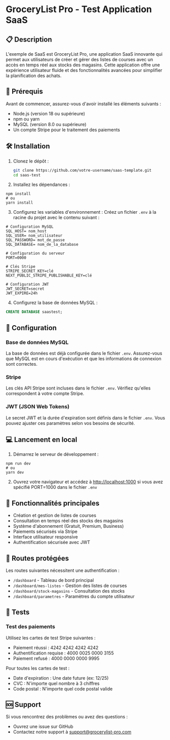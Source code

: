 # GroceryList Pro - Test Application SaaS

## 📋 Description

L'exemple de SaaS est GroceryList Pro, une application SaaS innovante qui permet aux utilisateurs de créer et gérer des listes de courses avec un accès en temps réel aux stocks des magasins. Cette application offre une expérience utilisateur fluide et des fonctionnalités avancées pour simplifier la planification des achats.

## 🚀 Prérequis

Avant de commencer, assurez-vous d'avoir installé les éléments suivants :

- Node.js (version 18 ou supérieure)
- npm ou yarn
- MySQL (version 8.0 ou supérieure)
- Un compte Stripe pour le traitement des paiements

## 🛠️ Installation

1. Clonez le dépôt :

   ```bash
   git clone https://github.com/votre-username/saas-template.git
   cd saas-test

   ```

2. Installez les dépendances :

```shellscript
npm install
# ou
yarn install
```

3. Configurez les variables d'environnement :
   Créez un fichier `.env` à la racine du projet avec le contenu suivant :

```plaintext
# Configuration MySQL
SQL_HOST= nom_host
SQL_USER= nom_utilisateur
SQL_PASSWORD= mot_de_passe
SQL_DATABASE= nom_de_la_database

# Configuration du serveur
PORT=0000

# Clés Stripe
STRIPE_SECRET_KEY=clé
NEXT_PUBLIC_STRIPE_PUBLISHABLE_KEY=clé

# Configuration JWT
JWT_SECRET=secret
JWT_EXPIRE=24h
```

4. Configurez la base de données MySQL :

```sql
CREATE DATABASE saastest;
```

## 🔧 Configuration

### Base de données MySQL

La base de données est déjà configurée dans le fichier `.env`. Assurez-vous que MySQL est en cours d'exécution et que les informations de connexion sont correctes.

### Stripe

Les clés API Stripe sont incluses dans le fichier `.env`. Vérifiez qu'elles correspondent à votre compte Stripe.

### JWT (JSON Web Tokens)

Le secret JWT et la durée d'expiration sont définis dans le fichier `.env`. Vous pouvez ajuster ces paramètres selon vos besoins de sécurité.

## 💻 Lancement en local

1. Démarrez le serveur de développement :

```shellscript
npm run dev
# ou
yarn dev
```

2. Ouvrez votre navigateur et accédez à [http://localhost:1000](http://localhost:1000) si vous avez spécifié PORT=1000 dans le fichier `.env`

## 📱 Fonctionnalités principales

- Création et gestion de listes de courses
- Consultation en temps réel des stocks des magasins
- Système d'abonnement (Gratuit, Premium, Business)
- Paiements sécurisés via Stripe
- Interface utilisateur responsive
- Authentification sécurisée avec JWT

## 🔐 Routes protégées

Les routes suivantes nécessitent une authentification :

- `/dashboard` - Tableau de bord principal
- `/dashboard/mes-listes` - Gestion des listes de courses
- `/dashboard/stock-magasins` - Consultation des stocks
- `/dashboard/parametres` - Paramètres du compte utilisateur

## 🧪 Tests

### Test des paiements

Utilisez les cartes de test Stripe suivantes :

- Paiement réussi : 4242 4242 4242 4242
- Authentification requise : 4000 0025 0000 3155
- Paiement refusé : 4000 0000 0000 9995

Pour toutes les cartes de test :

- Date d'expiration : Une date future (ex: 12/25)
- CVC : N'importe quel nombre à 3 chiffres
- Code postal : N'importe quel code postal valide

## 🆘 Support

Si vous rencontrez des problèmes ou avez des questions :

- Ouvrez une issue sur GitHub
- Contactez notre support à [support@grocerylist-pro.com](mailto:support@grocerylist-pro.com)
